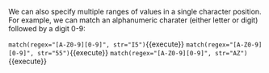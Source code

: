 We can also specify multiple ranges of values in a single character position. For example, we can match an alphanumeric charater (either letter or digit) followed by a digit 0-9: 

`match(regex="[A-Z0-9][0-9]", str="I5")`{{execute}}
`match(regex="[A-Z0-9][0-9]", str="55")`{{execute}}
`match(regex="[A-Z0-9][0-9]", str="AZ")`{{execute}}

